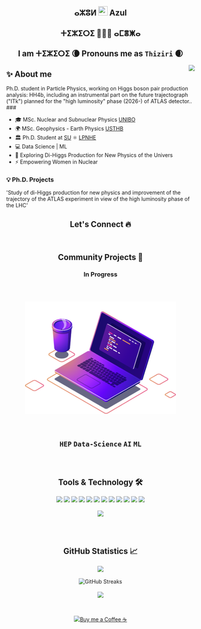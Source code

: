 ## <h2 align="center"> ⴰⵣⵓⵍ <img src="https://media.giphy.com/media/hvRJCLFzcasrR4ia7z/giphy.gif" height="25px" width="25px"> Azul
### <h2 align="center"> ⵜⵉⵣⵉⵔⵉ 👩🏻‍💻 ⴰⵎⴻⵥⴰ </h1>
#### <h2 align="center"> I am ⵜⵉⵣⵉⵔⵉ 🌘 Pronouns me as `Thiziri` 🌒</h1>
</div>

<img align="right"  src="https://user-images.githubusercontent.com/53329034/123502306-0fcdfc80-d669-11eb-87e4-d24cccfbbd00.gif" />

<h2 align=""> ✨ About me </h2>
Ph.D. student in Particle Physics, working on Higgs boson pair production analysis: HH<arrow>4b, including an instrumental part on the future trajectograph ("ITk") planned for the "high luminosity" phase (2026-) of ATLAS detector..
###

- 🎓 MSc. Nuclear and Subnuclear Physics [UNIBO](https://www.unibo.it/it) 
- 🌍 MSc. Geophysics - Earth Physics [USTHB](https://www.usthb.dz) 
- 🏛 Ph.D. Student at [SU](https://www.sorbonne-universite.fr) ⚛️ [LPNHE](http://lpnhe.in2p3.fr)
- 💻 Data Science | ML  
- 🔭 Exploring Di-Higgs Production for New Physics of the Univers
- ⚡ Empowering Women in Nuclear

### 💡 Ph.D. Projects

'Study of di-Higgs production for new physics and improvement of the trajectory of the ATLAS experiment in view of the high luminosity phase of the LHC'

<h2 align="center"> Let's Connect 🔥</h2>
<div align="center">

<br><h2 align="center"> Community Projects 🚀</h2>

### In Progress 
<br><h2 align="center"> <img align="center" alt="Programming" src="coding.png" height="300" />
> 
<br>

`HEP` `Data-Science` `AI` `ML` <br>   

<br><h2 align="center"> Tools & Technology 🛠</h2>

<div align="center">
<!-- <p align="center"></p> -->
<img src="https://img.shields.io/badge/Flutter-02569B?style=flat-square&logo=flutter&logoColor=white" />
<img src="https://img.shields.io/badge/Dart-0175C2?style=flat-square&logo=dart&logoColor=white" />
<img src="https://img.shields.io/badge/C++-00599C?style=flat-square&logo=cplusplus&logoColor=white" />
<img src="https://img.shields.io/badge/C_Sharp-239120?style=flat-square&logo=csharp&logoColor=white" />
<img src="https://img.shields.io/badge/Java-007396?style=flat-square&logo=java&logoColor=white" />
<img src="https://img.shields.io/badge/JavaScript-F7DF1E?style=flat-square&logo=javascript&logoColor=white" />
<img src="https://img.shields.io/badge/Python-FFD43B?style=flat-square&logo=python&logoColor=white"/>
<img src="https://img.shields.io/badge/firebase-ffca28?style=flat-square&logo=firebase&logoColor=white" />
<img src="https://img.shields.io/badge/Git-F05032?style=flat-square&logo=git&logoColor=white" />
<img src="https://img.shields.io/badge/Adobe_Photoshop-00aeff?style=flat-square&logo=Adobe%20photoshop&logoColor=white"/>
<img src="https://img.shields.io/badge/Adobe_Illustrator-ff9900?style=flat-square&logo=Adobe-illustrator&logoColor=white" />
<img src="https://img.shields.io/badge/Adobe_XD-FF61F6?style=flat-square&logo=Adobe%20XD&logoColor=white" />
<br><br>
<img align="center"  src="https://github-readme-stats.vercel.app/api/top-langs/?username=ThiziriAmezza&theme=dark&layout=compact&langs_count=20&hide_title=true"/>
</div>
<br>

<br><h2 align="center"> GitHub Statistics 📈 </h2>

<div align="center">
    <img align="center" src="https://github-readme-stats.vercel.app/api?username=ThiziriAmezza&theme=dark&hide_title=true&include_all_commits=true"/>
</div><br>
<div align="center">  
<img alt="GitHub Streaks" src="https://github-readme-streak-stats.herokuapp.com/?user=ThiziriAmezza"> <br><br> 
<img align="center" src="https://github-profile-trophy.vercel.app/?username=ThiziriAmezza&margin-w=15&margin-h=15" />
</div>
<br>

<div align="center"><br>
<p><a href="https://www.buymeacoffee.com/ThiziriAmezza"> <img align="center" src="https://cdn.buymeacoffee.com/buttons/v2/default-yellow.png" height="40" width="168" alt="Buy me a Coffee ☕" /></a></p>
</div>

